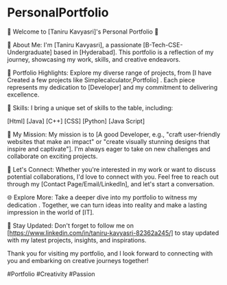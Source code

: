 # PersonalPortfolio
🌟 Welcome to [Taniru Kavyasri]'s Personal Portfolio 🌟

👋 About Me:
I'm [Taniru Kavyasri], a passionate [B-Tech-CSE-Undergraduate] based in [Hyderabad]. This portfolio is a reflection of my journey, showcasing my work, skills, and creative endeavors.

🎨 Portfolio Highlights:
Explore my diverse range of projects, from [I have Created a few projects like Simplecalculator,Portfolio] . Each piece represents my dedication to [Developer] and my commitment to delivering excellence.

🔧 Skills:
I bring a unique set of skills to the table, including:

[Html]
[Java]
[C++]
[CSS]
[Python]
[Java Script]

🚀 My Mission:
My mission is to [A good Developer, e.g., "craft user-friendly websites that make an impact" or "create visually stunning designs that inspire and captivate"]. I'm always eager to take on new challenges and collaborate on exciting projects.

🔗 Let's Connect:
Whether you're interested in my work or want to discuss potential collaborations, I'd love to connect with you. Feel free to reach out through my [Contact Page/Email/LinkedIn], and let's start a conversation.

🌐 Explore More:
Take a deeper dive into my portfolio to witness my dedication . Together, we can turn ideas into reality and make a lasting impression in the world of [IT].

📢 Stay Updated:
Don't forget to follow me on [https://www.linkedin.com/in/taniru-kavyasri-82362a245/] to stay updated with my latest projects, insights, and inspirations.

Thank you for visiting my portfolio, and I look forward to connecting with you and embarking on creative journeys together!

#Portfolio #Creativity #Passion
